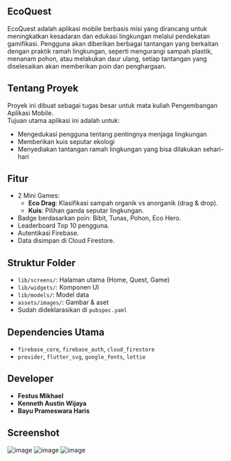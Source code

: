 ## EcoQuest

EcoQuest adalah aplikasi mobile berbasis misi yang dirancang untuk meningkatkan 
kesadaran dan edukasi lingkungan melalui pendekatan gamifikasi. Pengguna akan diberikan 
berbagai tantangan yang berkaitan dengan praktik ramah lingkungan, seperti mengurangi 
sampah plastik, menanam pohon, atau melakukan daur ulang, setiap tantangan yang 
diselesaikan akan memberikan poin dan penghargaan. 

## Tentang Proyek

Proyek ini dibuat sebagai tugas besar untuk mata kuliah Pengembangan Aplikasi Mobile.  
Tujuan utama aplikasi ini adalah untuk:

- Mengedukasi pengguna tentang pentingnya menjaga lingkungan
- Memberikan kuis seputar ekologi
- Menyediakan tantangan ramah lingkungan yang bisa dilakukan sehari-hari
  
## Fitur
- 2 Mini Games:
  - **Eco Drag**: Klasifikasi sampah organik vs anorganik (drag & drop).
  - **Kuis**: Pilihan ganda seputar lingkungan.
- Badge berdasarkan poin: Bibit, Tunas, Pohon, Eco Hero.
- Leaderboard Top 10 pengguna.
- Autentikasi Firebase.
- Data disimpan di Cloud Firestore.

## Struktur Folder
- `lib/screens/`: Halaman utama (Home, Quest, Game)
- `lib/widgets/`: Komponen UI
- `lib/models/`: Model data
- `assets/images/`: Gambar & aset
- Sudah dideklarasikan di `pubspec.yaml`

## Dependencies Utama
- `firebase_core`, `firebase_auth`, `cloud_firestore`  
- `provider`, `flutter_svg`, `google_fonts`, `lottie`

## Developer
- **Festus Mikhael**
- **Kenneth Austin Wijaya**
- **Bayu Prameswara Haris**

## Screenshot
![image](https://github.com/user-attachments/assets/7f4bd32a-fdc6-485b-98ab-2cc4779feb68)
![image](https://github.com/user-attachments/assets/d7acd674-1c9c-4d0b-b482-7412586808ee)
![image](https://github.com/user-attachments/assets/3a2b9abc-6b67-4706-9f48-daf80a4d950f)

